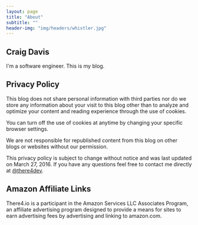 ```yaml
---
layout: page
title: "About"
subtitle: ""
header-img: "img/headers/whistler.jpg"
---
```


## Craig Davis

I'm a software engineer. This is my blog.

## Privacy Policy

This blog does not share personal information with third parties nor do we store any information about your visit to this blog other than to analyze and optimize your content and reading experience through the use of cookies.

You can turn off the use of cookies at anytime by changing your specific browser settings.

We are not responsible for republished content from this blog on other blogs or websites without our permission.

This privacy policy is subject to change without notice and was last updated on March 27, 2016. If you have any questions feel free to contact me directly at [@there4dev](https://twitter.com/There4Dev).

## Amazon Affiliate Links

There4.io is a participant in the Amazon Services LLC Associates Program, an affiliate advertising program designed to provide a means for sites to earn advertising fees by advertising and linking to amazon.com.
